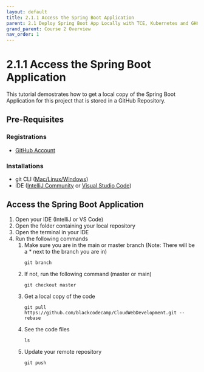 ```yaml
---
layout: default
title: 2.1.1 Access the Spring Boot Application  
parent: 2.1 Deploy Spring Boot App Locally with TCE, Kubernetes and GHCR
grand_parent: Course 2 Overview
nav_order: 1
---
```

# 2.1.1 Access the Spring Boot Application 
This tutorial demostrates how to get a local copy of the Spring Boot Application for this project that is stored in a GitHub Repository.


## Pre-Requisites
### Registrations
* [GitHub Account](www.github.com)

### Installations
* git CLI ([Mac/Linux](https://git-scm.com/book/en/v2/Getting-Started-Installing-Git)<a href = '/CloudWebDevelopment/[2022] How to install Git on Windows 10 _ 11 (step by step guide) _ by Valentin Despa _ DevOps with Valentine _ Medium.pdf' target = '_blank'>/Windows</a>)
* IDE ([IntelliJ Community](https://www.jetbrains.com/idea/download/#section=windows) or [Visual Studio Code](https://code.visualstudio.com/download))

## Access the Spring Boot Application
1. Open your IDE (IntelliJ or VS Code)
2. Open the folder containing your local repository
3. Open the terminal in your IDE
1. Run the following commands
    1. Make sure you are in the main or master branch (Note: There will be a * next to the branch you are in)
        ```
        git branch
        ```
    2. If not, run the following command (master or main)
        ```
        git checkout master
        ```
    3. Get a local copy of the code
        ```
        git pull https://github.com/blackcodecamp/CloudWebDevelopment.git --rebase
        ```
    4. See the code files
        ```
        ls
        ```
    5. Update your remote repository
        ```
        git push
        ```
